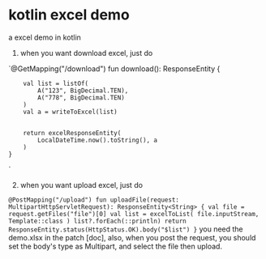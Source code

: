 # kotlin excel demo
a excel demo in kotlin

1. when you want download excel, just do 

`@GetMapping("/download")
 	fun download(): ResponseEntity<ByteArray> {
 		
 		val list = listOf(
 			A("123", BigDecimal.TEN),
 			A("778", BigDecimal.TEN)
 		)
 		val a = writeToExcel(list)
 		
 		
 		return excelResponseEntity(
 			LocalDateTime.now().toString(), a
 		)
 	}
 `
 
 2. when you want upload excel, just do
 
 `
 @PostMapping("/upload")
 	fun uploadFile(request: MultipartHttpServletRequest): ResponseEntity<String> {
 		val file = request.getFiles("file")[0]
 		val list = excelToList(
 			file.inputStream,
 			Template::class
 		)
 		list?.forEach(::println)
 		return ResponseEntity.status(HttpStatus.OK).body("$list")
 	}
 `
 you need the demo.xlsx in the patch [doc], also, when you post the request, you should set 
 the body's type as Multipart, and select the file then upload.